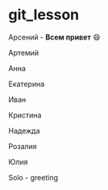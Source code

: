 # git_lesson

Арсений - **Всем привет** :smile:

Артемий

Анна

Екатерина

Иван

Кристина

Надежда

Розалия

Юлия

Solo - greeting
